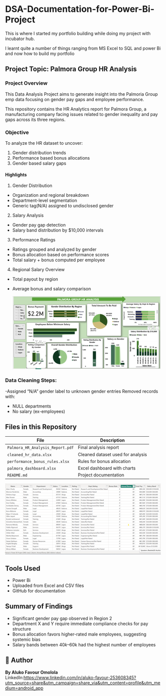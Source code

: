 # DSA-Documentation-for-Power-Bi-Project
This is where I started my portfolio building while doing my project with incubator hub.

I learnt quite a number of things ranging from MS Excel to SQL and power Bi and now how to build my portfolio
## Project Topic: Palmora Group HR Analysis 
### Project Overview
This Data Analysis Project aims to generate insight into the Palmoria Group emp data focusing on gender pay gaps and employee performance.

This repository contains the HR Analytics report for Palmora Group, a manufacturing company facing issues related to gender inequality and pay gaps across its three regions.
### Objective 
To analyze the HR dataset to uncover:
1) Gender distribution trends
2) Performance based bonus allocations
3) Gender based salary gaps
#### Highlights
 1. Gender Distribution
- Organization and regional breakdown
- Department-level segmentation
- Generic tag(N/A) assigned to undisclosed gender

2. Salary Analysis
- Gender pay gap detection
- Salary band distribution by $10,000 intervals

3. Performance Ratings
- Ratings grouped and analyzed by gender
- Bonus allocation based on performance scores
- Total salary + bonus computed per employee

4. Regional Salary Overview
- Total payout by region
- Average bonus and salary comparison

  ![Image](https://github.com/Omolola224/DSA-Documentation-for-Power-Bi-Project/blob/main/Favour's%201.png)

### Data Cleaning Steps:
-Assigned “N/A” gender label to unknown gender entries
  Removed records with:
  - NULL departments
  - No salary (ex-employees)

## Files in this Repository

| File | Description |
|------|-------------|
| `Palmora_HR_Analysis_Report.pdf` | Final analysis report |
| `cleaned_hr_data.xlsx` | Cleaned dataset used for analysis |
| `performance_bonus_rules.xlsx` | Rules for bonus allocation |
| `palmora_dashboard.xlsx` | Excel dashboard with charts |
| `README.md` | Project documentation

![Image](https://github.com/Omolola224/DSA-Documentation-for-Power-Bi-Project/blob/main/Favour's.png)


## Tools Used

- Power Bi 
- Uploaded from Excel and CSV files
- GitHub for documentation 

## Summary of Findings

- Significant gender pay gap observed in Region 2
- Department X and Y require immediate compliance checks for pay structure
- Bonus allocation favors higher-rated male employees, suggesting systemic bias
- Salary bands between $40k–$60k had the highest number of employees

## 📎 Author

**By Aluko Favour Omolola**  
 LinkedIn:https://www.linkedin.com/in/aluko-favour-253608345?utm_source=share&utm_campaign=share_via&utm_content=profile&utm_medium=android_app
 
